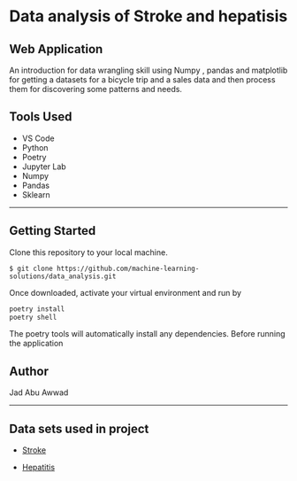 # Data analysis of Stroke and hepatisis

## Web Application

An introduction for data wrangling skill using Numpy , pandas and matplotlib for getting a datasets for a bicycle trip and a sales data and then process them for discovering some patterns and needs.

## Tools Used

* VS Code
* Python
* Poetry
* Jupyter Lab
* Numpy
* Pandas 
* Sklearn

---

## Getting Started

Clone this repository to your local machine.

```pythoon
$ git clone https://github.com/machine-learning-solutions/data_analysis.git
```

Once downloaded, activate your virtual environment and run by 
```python 
poetry install
poetry shell
```

The poetry tools will automatically install any dependencies. Before running the application

## Author

 Jad Abu Awwad

---

## Data sets used in project

* [Stroke](https://www.kaggle.com/fedesoriano/stroke-prediction-dataset)

* [Hepatitis](https://archive.ics.uci.edu/ml/datasets/hepatitis)